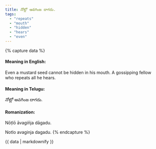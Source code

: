 ```yaml
---
title: నోట్లో ఆవగింజ దాగదు.
tags:
  - "repeats"
  - "mouth"
  - "hidden"
  - "hears"
  - "even"
---
```


{% capture data %}
#### Meaning in English:
Even a mustard seed cannot be hidden in his mouth.
A gossipping fellow who repeats all he hears.

#### Meaning in Telugu:
నోట్లో ఆవగింజ దాగదు.

#### Romanization:
Nōṭlō āvagin̄ja dāgadu.

Notlo avaginja dagadu.
{% endcapture %}

{{ data | markdownify }}

